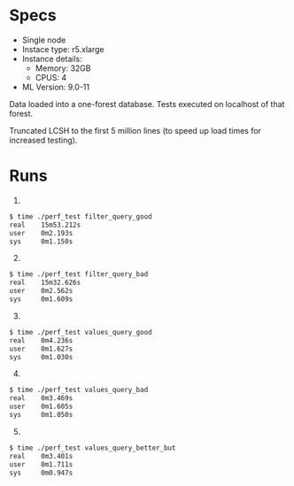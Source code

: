 # Specs

- Single node
- Instace type: r5.xlarge
- Instance details: 
    - Memory: 32GB
    - CPUS: 4
- ML Version: 9.0-11

Data loaded into a one-forest database.  Tests executed on localhost of that
forest.

Truncated LCSH to the first 5 million lines (to speed up load times for increased testing).

# Runs


1)
~~~bash
$ time ./perf_test filter_query_good
real    15m53.212s
user    0m2.193s
sys     0m1.150s
~~~


2)
~~~bash
$ time ./perf_test filter_query_bad
real    15m32.626s
user    0m2.562s
sys     0m1.609s
~~~


3)
~~~bash
$ time ./perf_test values_query_good
real    0m4.236s
user    0m1.627s
sys     0m1.030s
~~~


4)
~~~bash
$ time ./perf_test values_query_bad
real    0m3.469s
user    0m1.605s
sys     0m1.050s
~~~


5)
~~~bash
$ time ./perf_test values_query_better_but
real    0m3.401s
user    0m1.711s
sys     0m0.947s
~~~
